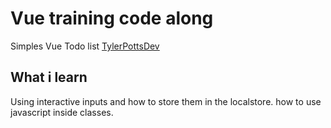 # Vue training code along

Simples Vue Todo list
[TylerPottsDev](https://www.youtube.com/watch?v=qhjxAP1hFuI)

## What i learn

Using interactive inputs and how to store them in the localstore.
how to use javascript inside classes.

